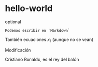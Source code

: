 # hello-world
optional

```
Podemos escribir en `Markdown`

```

También ecuaciones $x_1$ (aunque no se vean)

Modificación

Cristiano Ronaldo, es el rey del balón